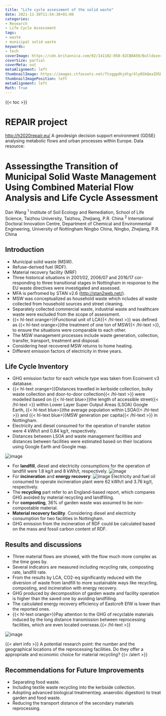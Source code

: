 ```yaml
---
title: "Life cycle assessment of the solid waste"
date: 2021-11-30T11:54:38+01:00
categories:
- Research
- Life Cycle Assessment
tags:
- waste
- municipal solid waste
keywords:
- tech
coverImage: https://cdn.britannica.com/02/141102-050-82CB8A59/Bulldozers-landfill.jpg
coverSize: partial
coverMeta: out
metaAlignment: left
thumbnailImage: https://images.ctfassets.net/7tzggpdkjdtg/4ly0SbQeaID5UGnnKX8RsH/1c6091af4a0268d0fb8cbb95c4673013/WSJCC-x-MHI-a-green-solution-for-waste-1400x924.jpg?w=1200&fm=webp
thumbnailImagePosition: left
metaAlignment: left
Math: True
---
```


<!--more-->
{{< toc >}}

# REPAIR project
http://h2020repair.eu/
A geodesign decision support environment (GDSE) analysing metabolic flows and urban processes within Europe.
Data resource:

# Assessingthe Transition of Municipal Solid Waste Management Using Combined Material Flow Analysis and Life Cycle Assessment
Dan Wang
$^1$ Institute of Soil Ecology and Remediation, School of Life Science, Taizhou University, Taizhou, Zhejiang, P.R. China
$^2$ International Doctoral Innovation Centre, Department of Chemical and Environmental Engineering, University of Nottingham Ningbo China, Ningbo, Zhejiang, P.R. China

## Introduction
* Municipal solid waste (MSW).
* Refuse-derived fuel (RDF).
* Material recovery facility (MRF)
* Three historical situations in  2001/02, 2006/07  and  2016/17 cor-responding  to three  transitional  stages  in  Nottingham in  response to  the  EU  waste directives were investigated and assessed.
* MFA is perfromed by STAN v2.6 (http://stan2web.net/).
* MSW was conceptualized as household waste which ncludes all  waste collected from  household sources and street cleaning.
* Separately collected commercial waste, industrial waste and healthcare waste were excluded from the scope of assessment.
* {{< hl-text orange>}}Functional unit of LCA{{< /hl-text >}} was defined as {{< hl-text orange>}}the treatment of one ton of MSW{{< /hl-text >}}, to ensure the situations were comparable to each other.
* The MSW management processes include waste generation, collection, transfer,
transport, treatment and disposal.
* Considering heat recovered MSW returns to home heating.
* Different emission factors of electricity in three years.

## Life Cycle Inventory

* GHG emission factor for each vehicle type was taken from Ecoinvent v3 database.
* {{< hl-text orange>}}Distances travelled in kerbside collection, bulky waste collection and door-to-door collection{{< /hl-text >}} were modelled based on {{< hl-text blue>}}the length of accessible street{{< /hl-text >}} within Lower Layer Super Output Areas (LSOA) Google Earth, {{< hl-text blue>}}the average population within LSOA{{< /hl-text >}} and {{< hl-text blue>}}MSW generation per capita{{< /hl-text >}} in Nottingham.
* Electricity and diesel consumed for the operation of transfer
station were 4 kWh/t and 0.84 kg/t, respectively.
* Distances between LSOA and waste management facilities and distances between facilities were estimated based on their locations using Google Earth and Google map.

![image](https://user-images.githubusercontent.com/65668613/144084705-aec5ca2f-83e9-4d6a-9a57-ae8cb9d85baf.png)

* For **landfill**, diesel and electricity consumptions for the operation of landfill were 1.8 kg/t and 8 kWh/t, respectively.
![image](https://user-images.githubusercontent.com/65668613/144085307-7f18ab52-52d2-4152-aa0d-a1bb2e265611.png)
* For **incineration** and **energy recovery**:
![image](https://user-images.githubusercontent.com/65668613/144085780-302b3ac7-af42-4dd0-81a1-d2fd679e3090.png)
Electricity and fuel oil consumed to operate incineration plant were 62 kWh/t and 3.76 kg/t, respectively.
* The **recycling** part refer to an England-based report, which compares GHG avoided by material recycling and landfilling.
* For **composting**, 36% of garden waste was assumed to be non-compostable material.
* **Material recovery facility**. Considering diesel and electricity consumption for two facilities in Nottingham.
* GHG emission from the incineration of RDF could be calculated based on the mass and fossil carbon content of RDF.

## Results and discussions
* Three material flows are showed, with the flow much more complex as the time goes by.
* Several indicators are measured including recycling rate, composting rate, landfill rate.
* From the results by LCA, CO2-eq significantly reduced with the diversion of waste from landfill to more sustainable ways like recycling, composting, and incineration with energy recovery.
* GHG produced by decomposition of garden waste and facility operation is higher than the saved one by avoiding landfilling.
* The calculated energy recovery efficiency of Eastcroft EfW is lower than the reported ones.
* {{< hl-text orange>}}Pay attention to the GHG of recyclable materials induced by the long distance transmission between reprocessing facilities, which are even located overseas.{{< /hl-text >}}

![image](https://user-images.githubusercontent.com/65668613/144203874-15f40214-913f-42fa-9f22-4d62072a81ac.png)

{{< alert info >}} A potential research point: the number and the geographical locations of the reprocessing facilities. Do they offer a appropriate and economic choice for material recycling? {{< /alert >}}

## Recommendations for Future Improvements

* Separating food waste.
* Including textile waste recycling into the kerbside collection.
* Adopting advanced biological treatment(eg. anaerobic digestion) to treat garden and food waste.
* Reducing the transport distance of the secondary materials reprocessing.
